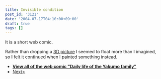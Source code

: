 ```yaml
---
title: Invisible condition
post_id: '3121'
date: '2004-07-17T04:10:00+09:00'
draft: true
tags: []
---
```


It is a short web comic.

Rather than dropping a [3D picture](/3120) I seemed to float more than I imagined, so I felt it continued when I painted something instead.

*   **[View all of the web comic "Daily life of the Yakumo family"](/tag/yakumo-family?order=ASC)**
*   [Next>](/3122)
